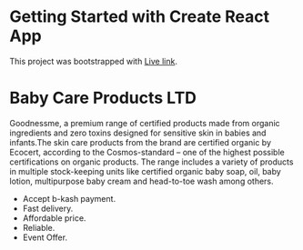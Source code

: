 # Getting Started with Create React App

This project was bootstrapped with [Live link](https://baby-care-product-83608.web.app/).

# Baby Care Products LTD
Goodnessme, a premium range of certified products made from organic ingredients and zero toxins designed for sensitive skin in babies and infants.The skin care products from the brand are certified organic by Ecocert, according to the Cosmos-standard – one of the highest possible certifications on organic products. The range includes a variety of products in multiple stock-keeping units like certified organic baby soap, oil, baby lotion, multipurpose baby cream and head-to-toe wash among others. 

- Accept b-kash payment.
- Fast delivery.
- Affordable price.
- Reliable.
- Event Offer.

